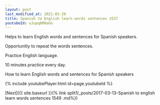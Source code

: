 ```yaml
---
layout: post
last_modified_at: 2021-03-29
title: Spanish to English learn words sentences 1537 
youtubeId: uJupq6M8aGo
---
```

 
 
Helps to learn English words and sentences for Spanish speakers.

Opportunitiy to repeat the words sentences. 

Practice English language. 
 
10 minutes practice every day. 
 
How to learn English words and sentences for Spanish speakers 
 
{% include youtubePlayer.html id=page.youtubeId %}
 
 
[Next]({{ site.baseurl }}{% link  split1/_posts/2017-03-13-Spanish to english learn words sentences 1549 .md%})
 
